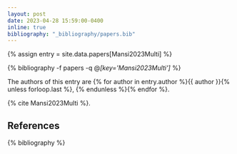 ```yaml
---
layout: post
date: 2023-04-28 15:59:00-0400
inline: true
bibliography: "_bibliography/papers.bib"
---
```


{% assign entry = site.data.papers[Mansi2023Multi] %}

{% bibliography -f papers -q @*[key='Mansi2023Multi']* %}

The authors of this entry are {% for author in entry.author %}{{ author }}{% unless forloop.last %}, {% endunless %}{% endfor %}.


{% cite Mansi2023Multi %}.

References
----------

{% bibliography %}
